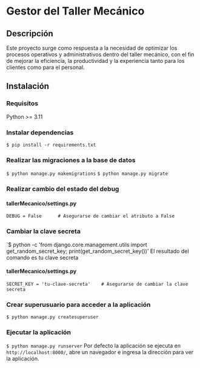 # Gestor del Taller Mecánico
## Descripción
Este proyecto surge como respuesta a la necesidad de optimizar los procesos operativos y administrativos dentro del taller mecánico, con el fin de mejorar la eficiencia, la productividad y la experiencia tanto para los clientes como para el personal.
## Instalación
### Requisitos
Python >= 3.11
### Instalar dependencias
`$ pip install -r requirements.txt`
### Realizar las migraciones a la base de datos
`$ python manage.py makemigrations`
`$ python manage.py migrate`
### Realizar cambio del estado del debug
#### tallerMecanico/settings.py
`DEBUG = False      # Asegurarse de cambiar el atributo a False`
### Cambiar la clave secreta
`$ python -c 'from django.core.management.utils import get_random_secret_key; print(get_random_secret_key())' 
El resultado del comando es tu clave secreta
#### tallerMecanico/settings.py
`SECRET_KEY = 'tu-clave-secreta'    # Asegurarse de cambiar la clave secreta`
### Crear superusuario para acceder a la aplicación
`$ python manage.py createsuperuser`
### Ejecutar la aplicación
`$ python manage.py runserver`
Por defecto la aplicación se ejecuta en `http://localhost:8000/`, abre un navegador e ingresa la dirección para ver la aplicación.